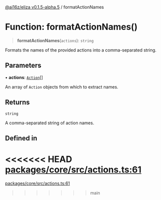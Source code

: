 [@ai16z/eliza v0.1.5-alpha.5](../index.md) / formatActionNames

# Function: formatActionNames()

> **formatActionNames**(`actions`): `string`

Formats the names of the provided actions into a comma-separated string.

## Parameters

• **actions**: [`Action`](../interfaces/Action.md)[]

An array of `Action` objects from which to extract names.

## Returns

`string`

A comma-separated string of action names.

## Defined in

<<<<<<< HEAD
[packages/core/src/actions.ts:61](https://github.com/konstantine25b/eliza/blob/main/packages/core/src/actions.ts#L61)
=======
[packages/core/src/actions.ts:61](https://github.com/ai16z/eliza/blob/main/packages/core/src/actions.ts#L61)
>>>>>>> main
